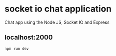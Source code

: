 # socket io chat application
Chat app using the Node JS, Socket IO and Express

## localhost:2000

```
npm run dev
```
